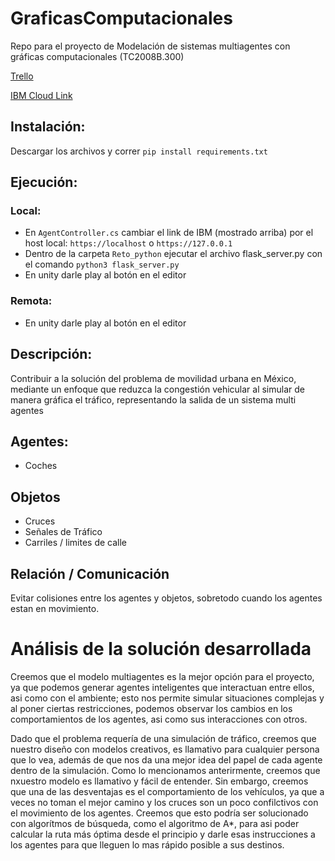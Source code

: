 # GraficasComputacionales
Repo para el proyecto de Modelación de sistemas multiagentes con gráficas computacionales (TC2008B.300)

[Trello](https://trello.com/invite/b/Cqs33oZX/b5004c9dae08b19a9e553c48ee6d1517/graficas-computacionales)


[IBM Cloud Link](https://getstartedpython-cheerful-topi-qx.mybluemix.net)

## Instalación:
Descargar los archivos y correr ```pip install requirements.txt```

## Ejecución:
### Local:
- En ```AgentController.cs``` cambiar el link de IBM (mostrado arriba) por el host local: ```https://localhost``` o ```https://127.0.0.1```
- Dentro de la carpeta ```Reto_python``` ejecutar el archivo flask_server.py con el comando ```python3 flask_server.py```
- En unity darle play al botón en el editor

### Remota:
- En unity darle play al botón en el editor


## Descripción:

Contribuir a la solución del problema de movilidad urbana en México, mediante un enfoque que reduzca la congestión vehicular al simular de manera gráfica el tráfico, representando la salida de un sistema multi agentes

## Agentes:

- Coches

## Objetos

- Cruces
- Señales de Tráfico
- Carriles / limites de calle

## Relación / Comunicación

Evitar colisiones entre los agentes y objetos, sobretodo cuando los agentes estan en movimiento.


# Análisis de la solución desarrollada
Creemos que el modelo multiagentes es la mejor opción para el proyecto, ya que podemos generar agentes inteligentes que interactuan entre ellos, asi como con el ambiente; esto nos permite simular situaciones complejas y al poner ciertas restricciones, podemos observar los cambios en los comportamientos de los agentes, asi como sus interacciones con otros.

Dado que el problema requería de una simulación de tráfico, creemos que nuestro diseño con modelos creativos, es llamativo para cualquier persona que lo vea, además de que nos da una mejor idea del papel de cada agente dentro de la simulación.
Como lo mencionamos anterirmente, creemos que nxuestro modelo es llamativo y fácil de entender. Sin embargo, creemos que una de las desventajas es el comportamiento de los vehículos, ya que a veces no toman el mejor camino y los cruces son un poco confilctivos con el movimiento de los agentes. Creemos que esto podría ser solucionado con algorítmos de búsqueda, como el algoritmo de A*, para asi poder calcular la ruta más óptima desde el principio y darle esas instrucciones a los agentes para que lleguen lo mas rápido posible a sus destinos.
